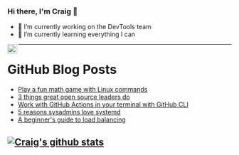 ### Hi there, I'm Craig 👋

<!--
**CraigTeelFugro/CraigTeelFugro** is a ✨ _special_ ✨ repository because its `README.md` (this file) appears on your GitHub profile.

Here are some ideas to get you started:
-->

- 🔭 I’m currently working on the DevTools team
- 🌱 I’m currently learning everything I can

[<img align="left" alt="Craig Teel | LinkedIn" width="22px" src="https://cdn.jsdelivr.net/npm/simple-icons@v3/icons/linkedin.svg" />][linkedin]

---

# GitHub Blog Posts

<!-- BLOG-POST-LIST:START -->
- [Play a fun math game with Linux commands](https://opensource.com/article/21/4/math-game-linux-commands)
- [3 things great open source leaders do](https://opensource.com/article/21/4/traits-open-source-leader)
- [Work with GitHub Actions in your terminal with GitHub CLI](https://github.blog/2021-04-15-work-with-github-actions-in-your-terminal-with-github-cli/)
- [5 reasons sysadmins love systemd](https://opensource.com/article/21/4/sysadmins-love-systemd)
- [A beginner&#039;s guide to load balancing](https://opensource.com/article/21/4/load-balancing)
<!-- BLOG-POST-LIST:END -->

## [![Craig's github stats](https://github-readme-stats.vercel.app/api?username=craigteelfugro)](https://github.com/anuraghazra/github-readme-stats)


[linkedin]: https://linkedin.com/in/craig-teel-b8786771
